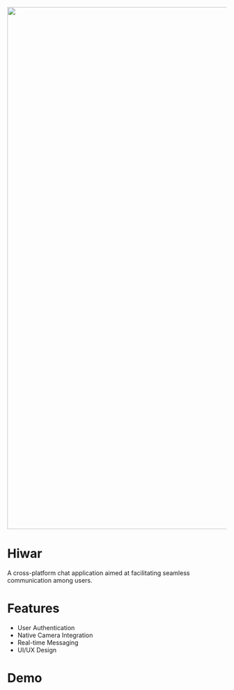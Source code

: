 <p align="center">
    <img width="1200" src="https://github.com/RyamAlmalki/chat_app/blob/master/Hiwar_banner.png?raw=true" alt="Material Bread logo">
</p>


<h1 align="left">Hiwar</h1>
<p>A cross-platform chat application aimed at facilitating seamless communication among users.</p>

<h1 align="left">Features</h1>
<ul>
  <li>User Authentication</li>
  <li>Native Camera Integration</li>
  <li>Real-time Messaging</li>
<li>UI/UX Design</li>
</ul>
<h1 align="left">Demo</h1>

